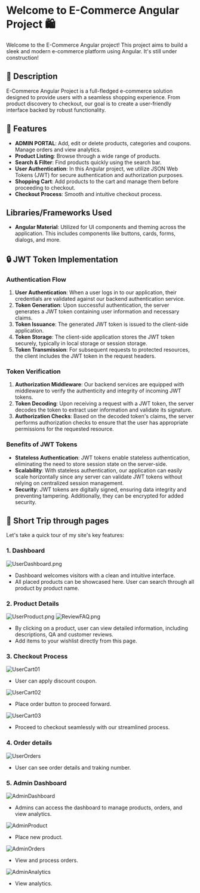 # Welcome to E-Commerce Angular Project 🛍️

Welcome to the E-Commerce Angular project! This project aims to build a sleek and modern e-commerce platform using Angular. It's still under construction!

## 📜 Description

E-Commerce Angular Project is a full-fledged e-commerce solution designed to provide users with a seamless shopping experience. From product discovery to checkout, our goal is to create a user-friendly interface backed by robust functionality.

## 🚀 Features

- **ADMIN PORTAL**: Add, edit or delete products, categories and coupons. Manage orders and view analytics.
- **Product Listing**: Browse through a wide range of products.
- **Search & Filter**: Find products quickly using the search bar.
- **User Authentication**: In this Angular project, we utilize JSON Web Tokens (JWT) for secure authentication and authorization purposes.
- **Shopping Cart**: Add products to the cart and manage them before proceeding to checkout.
- **Checkout Process**: Smooth and intuitive checkout process.

## Libraries/Frameworks Used

- **Angular Material**: Utilized for UI components and theming across the application. This includes components like buttons, cards, forms, dialogs, and more.

## 🔒 JWT Token Implementation

### Authentication Flow

1. **User Authentication**: When a user logs in to our application, their credentials are validated against our backend authentication service.
2. **Token Generation**: Upon successful authentication, the server generates a JWT token containing user information and necessary claims.
3. **Token Issuance**: The generated JWT token is issued to the client-side application.
4. **Token Storage**: The client-side application stores the JWT token securely, typically in local storage or session storage.
5. **Token Transmission**: For subsequent requests to protected resources, the client includes the JWT token in the request headers.

### Token Verification

1. **Authorization Middleware**: Our backend services are equipped with middleware to verify the authenticity and integrity of incoming JWT tokens.
2. **Token Decoding**: Upon receiving a request with a JWT token, the server decodes the token to extract user information and validate its signature.
3. **Authorization Checks**: Based on the decoded token's claims, the server performs authorization checks to ensure that the user has appropriate permissions for the requested resource.

### Benefits of JWT Tokens

- **Stateless Authentication**: JWT tokens enable stateless authentication, eliminating the need to store session state on the server-side.
- **Scalability**: With stateless authentication, our application can easily scale horizontally since any server can validate JWT tokens without relying on centralized session management.
- **Security**: JWT tokens are digitally signed, ensuring data integrity and preventing tampering. Additionally, they can be encrypted for added security.

## 🧳 Short Trip through pages

Let's take a quick tour of my site's key features:

### 1. Dashboard

![UserDashboard.png](src/resources/png/UserDashboard.png)

- Dashboard welcomes visitors with a clean and intuitive interface.
- All placed products can be showcased here. User can search through all product by product name.

### 2. Product Details

![UserProduct.png](src/resources/png/UserProduct.png)
![ReviewFAQ.png](src/resources/png/ReviewFAQ.png)

- By clicking on a product, user can view detailed information, including descriptions, QA and customer reviews.
- Add items to your wishlist directly from this page.

### 3. Checkout Process

![UserCart01](src/resources/png/UserCart01.png)

- User can apply discount coupon.

![UserCart02](src/resources/png/UserCart02.png)

- Place order button to proceed forward.

![UserCart03](src/resources/png/UserCart03.png)

- Proceed to checkout seamlessly with our streamlined process.

### 4. Order details

![UserOrders](src/resources/png/UserOrders.png)

- User can see order details and traking number.

### 5. Admin Dashboard

![AdminDashboard](src/resources/png/AdminDashboard.png)

- Admins can access the dashboard to manage products, orders, and view analytics.

![AdminProduct](src/resources/png/AdminProduct.png)

- Place new product.

![AdminOrders](src/resources/png/AdminOrders.png)

- View and process orders.

![AdminAnalytics](src/resources/png/AdminAnalytics.png)

- View analytics.





